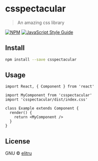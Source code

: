 # csspectacular

> An amazing css library

[![NPM](https://img.shields.io/npm/v/csspectacular.svg)](https://www.npmjs.com/package/csspectacular) [![JavaScript Style Guide](https://img.shields.io/badge/code_style-standard-brightgreen.svg)](https://standardjs.com)

## Install

```bash
npm install --save csspectacular
```

## Usage

```tsx
import React, { Component } from 'react'

import MyComponent from 'csspectacular'
import 'csspectacular/dist/index.css'

class Example extends Component {
  render() {
    return <MyComponent />
  }
}
```

## License

GNU © [elitru](https://github.com/elitru)
